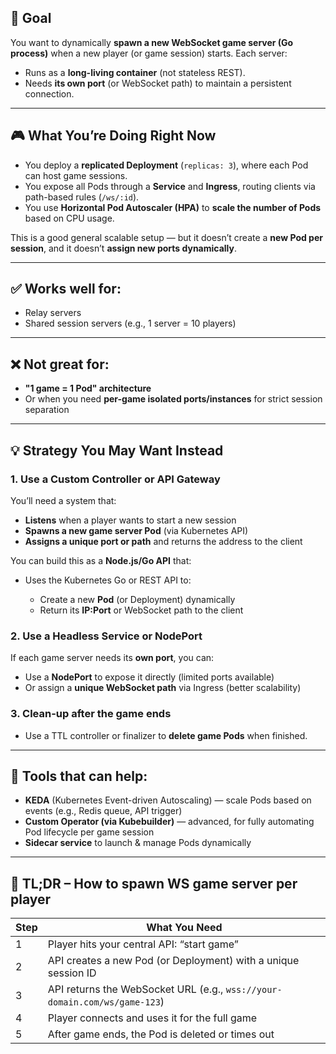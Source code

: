  
## 🧠 **Goal**

You want to dynamically **spawn a new WebSocket game server (Go process)** when a new player (or game session) starts. Each server:

* Runs as a **long-living container** (not stateless REST).
* Needs **its own port** (or WebSocket path) to maintain a persistent connection.

---

## 🎮 What You’re Doing Right Now

* You deploy a **replicated Deployment** (`replicas: 3`), where each Pod can host game sessions.
* You expose all Pods through a **Service** and **Ingress**, routing clients via path-based rules (`/ws/:id`).
* You use **Horizontal Pod Autoscaler (HPA)** to **scale the number of Pods** based on CPU usage.

This is a good general scalable setup — but it doesn’t create a **new Pod per session**, and it doesn’t **assign new ports dynamically**.

---

## ✅ Works well for:

* Relay servers
* Shared session servers (e.g., 1 server = 10 players)

---

## ❌ Not great for:

* **"1 game = 1 Pod" architecture**
* Or when you need **per-game isolated ports/instances** for strict session separation

---

## 💡 Strategy You May Want Instead

### 1. **Use a Custom Controller or API Gateway**

You’ll need a system that:

* **Listens** when a player wants to start a new session
* **Spawns a new game server Pod** (via Kubernetes API)
* **Assigns a unique port or path** and returns the address to the client

You can build this as a **Node.js/Go API** that:

* Uses the Kubernetes Go or REST API to:

  * Create a new **Pod** (or Deployment) dynamically
  * Return its **IP\:Port** or WebSocket path to the client

### 2. **Use a Headless Service or NodePort**

If each game server needs its **own port**, you can:

* Use a **NodePort** to expose it directly (limited ports available)
* Or assign a **unique WebSocket path** via Ingress (better scalability)

### 3. **Clean-up after the game ends**

* Use a TTL controller or finalizer to **delete game Pods** when finished.

---

## 🔧 Tools that can help:

* **KEDA** (Kubernetes Event-driven Autoscaling) — scale Pods based on events (e.g., Redis queue, API trigger)
* **Custom Operator (via Kubebuilder)** — advanced, for fully automating Pod lifecycle per game session
* **Sidecar service** to launch & manage Pods dynamically

---

## 🧪 TL;DR – How to spawn WS game server per player

| Step | What You Need                                                             |
| ---- | ------------------------------------------------------------------------- |
| 1    | Player hits your central API: “start game”                                |
| 2    | API creates a new Pod (or Deployment) with a unique session ID            |
| 3    | API returns the WebSocket URL (e.g., `wss://your-domain.com/ws/game-123`) |
| 4    | Player connects and uses it for the full game                             |
| 5    | After game ends, the Pod is deleted or times out                          |

 